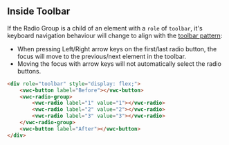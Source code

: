 ## Inside Toolbar

If the Radio Group is a child of an element with a `role` of `toolbar`, it's keyboard navigation behaviour will change to align with the [toolbar pattern](https://www.w3.org/WAI/ARIA/apg/patterns/toolbar/):

- When pressing Left/Right arrow keys on the first/last radio button, the focus will move to the previous/next element in the toolbar.
- Moving the focus with arrow keys will not automatically select the radio buttons.

```html preview
<div role="toolbar" style="display: flex;">
	<vwc-button label="Before"></vwc-button>
	<vwc-radio-group>
		<vwc-radio label="1" value="1"></vwc-radio>
		<vwc-radio label="2" value="2"></vwc-radio>
		<vwc-radio label="3" value="3"></vwc-radio>
	</vwc-radio-group>
	<vwc-button label="After"></vwc-button>
</div>
```
